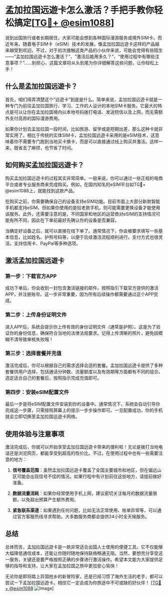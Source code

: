 # 孟加拉国远遊卡怎么激活？手把手教你轻松搞定[[TG💪+ @esim1088](https://t.me/s/esim1088)]

说到出国旅行或者长期居住，大家可能会想到各种国际漫游服务或境外SIM卡。而近年来，随着电子SIM卡（eSIM）技术的发展，像孟加拉国远遊卡这样的产品越来越受到欢迎。不过，对于初次接触这类产品的小伙伴来说，可能会觉得有些陌生——“孟加拉国远遊卡怎么激活？”、“激活后能用多久？”、“使用过程中有哪些注意事项？”……别担心，这篇文章将从头到尾为你详细解答这些问题，让你轻松上手！

## 什么是孟加拉国远遊卡？

首先，咱们得弄清楚这个“远遊卡”到底是什么。简单来说，孟加拉国远遊卡就是一种专门为前往孟加拉国旅行、学习、工作的人设计的本地SIM卡服务。它最大的特点是可以让你在孟加拉国境内以本地号码拨打电话、发送短信以及上网，而无需额外支付高昂的国际漫游费用。

如果你计划去孟加拉国一段时间，比如旅游、留学或是短期出差，那么这种卡就非常实用了。相比于传统的实体SIM卡，孟加拉国远遊卡采用的是eSIM技术，这意味着你不需要专门跑到当地买卡换卡，而是可以直接通过线上购买并激活。这样一来，既省去了麻烦，也节省了时间。

## 如何购买孟加拉国远遊卡？

购买孟加拉国远遊卡的过程其实非常简单。一般来说，你可以通过一些正规的电商平台或者专业服务商来完成购买。例如，在国内知名的eSIM平台如TG💪+ @esim1088上，就能找到这款产品。

在购买之前，你需要确保自己的设备支持eSIM功能。目前市面上大部分新款智能手机都支持eSIM，但如果你使用的是较老款手机，则可能需要更换设备才能使用该服务。此外，还需要注意的是，不同国家和地区的运营商对eSIM的支持情况可能有所不同，因此在下单前最好先确认你的设备是否兼容。

当确定好设备之后，就可以直接在线下单了。通常情况下，你会被要求填写一些基本信息，比如姓名、护照号码等，以便于后续激活流程顺利进行。支付方式也很灵活，支持信用卡、PayPal等多种选项。

## 激活孟加拉国远遊卡

### 第一步：下载官方APP
成功下单后，你会收到一封包含激活链接的邮件。按照指引下载官方提供的激活APP，并注册账号。这一步非常重要，因为所有后续操作都需要通过这个APP完成。

### 第二步：上传身份证明文件
进入APP后，系统会提示你上传有效的身份证明文件（通常是护照）。这是为了验证你的身份信息，确保符合当地的法律法规要求。记得上传清晰的照片，避免因模糊不清导致审核失败哦！

### 第三步：选择套餐并充值
激活完成后，你可以根据自己的需求选择合适的套餐。孟加拉国远遊卡提供了多种套餐供用户选择，包括通话分钟数、流量额度以及有效期等方面都有不同的组合。选定适合自己的套餐后，按照指示完成充值即可。

### 第四步：安装eSIM配置文件
最后一步是将eSIM配置文件安装到你的设备中。通常情况下，系统会自动引导你完成这一步骤，只需按照屏幕上的提示一步步操作即可。一旦配置成功，你的手机就会立即切换至孟加拉国远遊卡网络。

## 使用体验与注意事项

激活完成后，你就可以开始享受孟加拉国远遊卡带来的便利啦！无论是拨打当地电话还是浏览网页，都能享受到超高的性价比。不过，在使用过程中也有一些需要注意的地方：

1. **信号覆盖范围**：虽然孟加拉国远遊卡覆盖了全国主要城市和地区，但在偏远山区可能会出现信号不佳的情况。如果行程中有计划前往这些地方，请提前做好准备。
   
2. **数据流量消耗**：如果你经常使用手机上网，建议密切关注每月的数据流量限额，以免超出预算产生额外费用。

3. **紧急联系渠道**：如果遇到任何问题，比如无法正常使用、账单异常等，可以通过官方客服热线寻求帮助。大多数服务商都会提供24小时全天候服务。

## 总结

总体而言，孟加拉国远遊卡是一款非常适合出国人士使用的便捷工具。它不仅能够大幅降低通信成本，还能让你随时随地保持联络畅通无阻。当然，要想充分享受这一服务，关键还是要严格按照正确的步骤进行激活操作。希望本文能为大家提供足够的指导和支持，让大家在孟加拉国之旅中更加安心愉快！

无论你是即将踏上异国他乡的新冒险家，还是已经习惯了海外生活的老手，都可以尝试一下孟加拉国远遊卡。相信它一定会成为你旅途中不可或缺的好伙伴！ [[TG💪+ @esim1088](https://t.me/s/esim1088) ![Image](https://i.postimg.cc/4NQfJmqS/Snipaste-2025-05-13-00-14-12.png)]